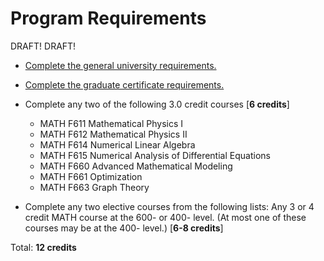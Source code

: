 Program Requirements
====================

DRAFT! DRAFT!

* [Complete the general university requirements.](http://catalog.uaf.edu/graduate/)

* [Complete the graduate certificate requirements.](http://catalog.uaf.edu/graduate/#GraduateCertificate)

* Complete any two of the following 3.0 credit courses [**6 credits**]
  * MATH F611 Mathematical Physics I
  * MATH F612 Mathematical Physics II
  * MATH F614 Numerical Linear Algebra
  * MATH F615 Numerical Analysis of Differential Equations
  * MATH F660 Advanced Mathematical Modeling
  * MATH F661 Optimization
  * MATH F663 Graph Theory

* Complete any two elective courses from the following lists: Any 3 or 4 credit MATH course at the 600- or 400- level.  (At most one of these courses may be at the 400- level.) [**6-8 credits**]

Total: **12 credits**


